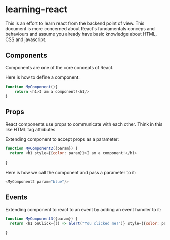 # learning-react

This is an effort to learn react from the backend point of view. This document is more concerned about React's fundamentals conceps and behaviours and assume you already have basic knowledge about HTML, CSS and javascript.

## Components

Components are one of the core concepts of React.

Here is how to define a component:
```javascript
function MyComponent(){
    return <h1>I am a component!<h1/>
}
```
## Props

React components use props to communicate with each other. Think in this like HTML tag attributes

Extending component to accept props as a parameter:
```javascript
function MyComponent2({param}) {
  return <h1 style={{color: param}}>I am a component!</h1>
  
}
```

Here is how we call the component and pass a parameter to it:
```javascript
<MyComponent2 param="blue"/>
```

## Events

Extending component to react to an event by adding an event handler to it:
```javascript
function MyComponent3({param}) {
  return <h1 onClick={() => alert("You clicked me!")} style={{color: param}}>I am a component!</h1>
  
}
```